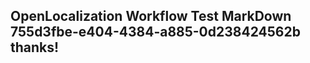 <properties
ms.topic="hero-topic1"
ms.test1="hero-topic"
ms.test2="test"/>

## OpenLocalization Workflow Test MarkDown 755d3fbe-e404-4384-a885-0d238424562b thanks!
